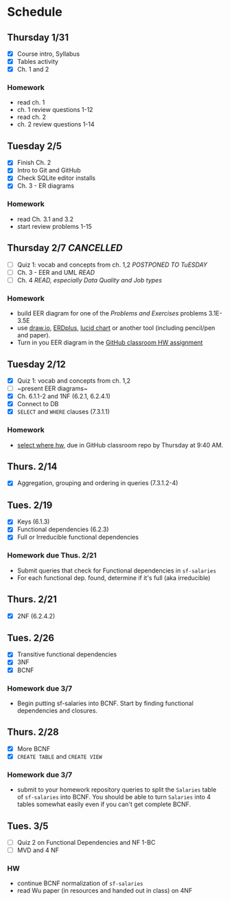 # Schedule

## Thursday 1/31
- [x] Course intro, Syllabus
- [x] Tables activity
- [x] Ch. 1 and 2

### Homework
* read ch. 1
* ch. 1 review questions 1-12
* read ch. 2
* ch. 2 review questions 1-14

## Tuesday 2/5
- [x] Finish Ch. 2
- [x] Intro to Git and GitHub
- [x] Check SQLite editor installs
- [x] Ch. 3 - ER diagrams

### Homework
* read Ch. 3.1 and 3.2
* start review problems 1-15

## Thursday 2/7 *CANCELLED*
- [ ] Quiz 1: vocab and concepts from ch. 1,2 *POSTPONED TO TuESDAY*
- [ ] Ch. 3 - EER and UML *READ*
- [ ] Ch. 4 *READ, especially Data Quality and Job types*

### Homework
* build EER diagram for one of the *Problems and Exercises* problems 3.1E-3.5E
* use [draw.io](https://www.draw.io), [ERDplus](https://erdplus.com/#/), [lucid chart](https://www.lucidchart.com/pages/tour/ER_diagram_tool) or another tool (including pencil/pen and paper).
* Turn in you EER diagram in the [GitHub classroom HW assignment](https://classroom.github.com/a/75ngl0Ts)

## Tuesday 2/12
- [x] Quiz 1: vocab and concepts from ch. 1,2
- [ ] ~present EER diagrams~
- [x] Ch. 6.1.1-2 and 1NF (6.2.1, 6.2.4.1)
- [x] Connect to DB
- [x] `SELECT` and `WHERE` clauses (7.3.1.1)

### Homework
 * [select where hw](https://github.com/csc270s19/In-Class/blob/master/01-HW.md), due in GitHub classroom repo by Thursday at 9:40 AM.

## Thurs. 2/14
- [X] Aggregation, grouping and ordering in queries (7.3.1.2-4)

## Tues. 2/19
- [X] Keys (6.1.3)
- [X] Functional dependencies (6.2.3)
- [X] Full or Irreducible functional dependencies

### Homework due Thus. 2/21
* Submit queries that check for Functional dependencies in `sf-salaries`
* For each functional dep. found, determine if it's full (aka irreducible)

## Thurs. 2/21
- [x] 2NF (6.2.4.2)

## Tues. 2/26
- [x] Transitive functional dependencies
- [x] 3NF
- [x] BCNF

### Homework due 3/7
* Begin putting sf-salaries into BCNF. Start by finding functional dependencies and closures.

## Thurs. 2/28
- [x] More BCNF
- [x] `CREATE TABLE` and `CREATE VIEW`

### Homework due 3/7
* submit to your homework repository queries to split the `Salaries` table of `sf-salaries` into BCNF. You should be able to turn `Salaries` into 4 tables somewhat easily even if you can't get complete BCNF.

## Tues. 3/5
- [ ] Quiz 2 on Functional Dependencies and NF 1-BC
- [ ] MVD and 4 NF

### HW
 * continue BCNF normalization of `sf-salaries`
 * read Wu paper (in resources and handed out in class) on 4NF
